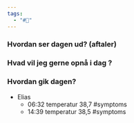 ```yaml
---
tags:
  - "#📅"
---
```

### Hvordan ser dagen ud? (aftaler)


### Hvad vil jeg gerne opnå i dag ?


### Hvordan gik dagen?
- Elias 
	- 06:32 temperatur 38,7 #symptoms 
	- 14:39 temperatur 38,5 #symptoms 